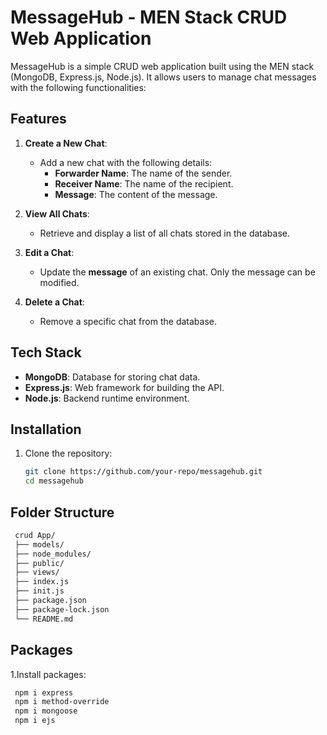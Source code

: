 # MessageHub - MEN Stack CRUD Web Application

MessageHub is a simple CRUD web application built using the MEN stack (MongoDB, Express.js, Node.js). It allows users to manage chat messages with the following functionalities:

## Features

1. **Create a New Chat**:

   - Add a new chat with the following details:
     - **Forwarder Name**: The name of the sender.
     - **Receiver Name**: The name of the recipient.
     - **Message**: The content of the message.

2. **View All Chats**:

   - Retrieve and display a list of all chats stored in the database.

3. **Edit a Chat**:

   - Update the **message** of an existing chat. Only the message can be modified.

4. **Delete a Chat**:
   - Remove a specific chat from the database.

## Tech Stack

- **MongoDB**: Database for storing chat data.
- **Express.js**: Web framework for building the API.
- **Node.js**: Backend runtime environment.

## Installation

1. Clone the repository:
   ```bash
   git clone https://github.com/your-repo/messagehub.git
   cd messagehub
   ```

## Folder Structure

```bash
 crud App/ 
 ├── models/
 ├── node_modules/ 
 ├── public/ 
 ├── views/
 ├── index.js 
 ├── init.js
 ├── package.json 
 ├── package-lock.json 
 └── README.md 
 ```



## Packages

1.Install packages:
   ```bash
    npm i express
    npm i method-override
    npm i mongoose
    npm i ejs
   ```
